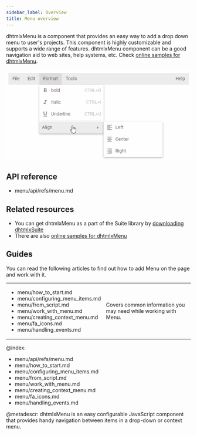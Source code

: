 ```yaml
---
sidebar_label: Overview
title: Menu overview
---          
```


dhtmlxMenu is a component that provides an easy way to add a drop down menu to user's projects. This component is highly customizable and supports a wide range of features. dhtmlxMenu component can be a good navigation aid to web sites, help systems, etc. Check [online samples for dhtmlxMenu](https://docs.dhtmlx.com/suite/samples/menu/). 

![](../assets/menu/menu_front.png)

## API reference

- menu/api/refs/menu.md

## Related resources

- You can get dhtmlxMenu as a part of the Suite library by [downloading dhtmlxSuite](https://dhtmlx.com/docs/products/dhtmlxSuite/download.shtml)          
- There are also [online samples for dhtmlxMenu](https://docs.dhtmlx.com/suite/samples/menu/)  

## Guides

You can read the following articles to find out how to add Menu on the page and work with it.

<table class='guide-table'>
    <tbody>
	<tr>
		<td id="data" class='topics'>		    
		    <ul id="data_sublist">                    
                <li>menu/how_to_start.md</li>
            	<li>menu/configuring_menu_items.md</li>                
                <li>menu/from_script.md</li>                        
           		<li>menu/work_with_menu.md</li>	
                <li>menu/creating_context_menu.md</li>
                <li>menu/fa_icons.md</li>                 
                <li>menu/handling_events.md</li>              
            </ul>
        </td>
        <td class='topic_description'>Covers common information you may need while working with Menu.</td>
    </tr>
    </tbody>
</table>

@index:

- menu/api/refs/menu.md
- menu/how_to_start.md
- menu/configuring_menu_items.md
- menu/from_script.md
- menu/work_with_menu.md
- menu/creating_context_menu.md
- menu/fa_icons.md
- menu/handling_events.md

    
@metadescr:
dhtmlxMenu is an easy configurable JavaScript component that provides handy navigation between items in a drop-down or context menu. 

